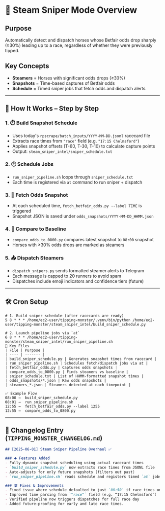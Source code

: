 # 🔫 Steam Sniper Mode Overview

## Purpose
Automatically detect and dispatch horses whose Betfair odds drop sharply (≥30%) leading up to a race, regardless of whether they were previously tipped.

## Key Concepts
- **Steamers** = Horses with significant odds drops (≥30%)
- **Snapshots** = Time-based captures of Betfair odds
- **Schedule** = Timed sniper jobs that fetch odds and dispatch alerts

---

## 🧠 How It Works – Step by Step

### 1. ⏱️ Build Snapshot Schedule
- Uses today's `rpscrape/batch_inputs/YYYY-MM-DD.jsonl` racecard file
- Extracts race times from `"race"` field (e.g. `"17:15 Chelmsford"`)
- Applies snapshot offsets (T-60, T-30, T-10) to calculate capture points
- Output: `steam_sniper_intel/sniper_schedule.txt`

### 2. 🕐 Schedule Jobs
- `run_sniper_pipeline.sh` loops through `sniper_schedule.txt`
- Each time is registered via `at` command to run sniper + dispatch

### 3. 📸 Fetch Odds Snapshot
- At each scheduled time, `fetch_betfair_odds.py --label TIME` is triggered
- Snapshot JSON is saved under `odds_snapshots/YYYY-MM-DD_HHMM.json`

### 4. 🔎 Compare to Baseline
- `compare_odds_to_0800.py` compares latest snapshot to `08:00` snapshot
- Horses with ≥30% odds drops are marked as steamers

### 5. 📤 Dispatch Steamers
- `dispatch_snipers.py` sends formatted steamer alerts to Telegram
- Each message is capped to 20 runners to avoid spam
- Dispatches include emoji indicators and confidence tiers (future)

---

## 🛠️ Cron Setup

```cron
# 1. Build sniper schedule (after racecards are ready)
5 8 * * * /home/ec2-user/tipping-monster/.venv/bin/python /home/ec2-user/tipping-monster/steam_sniper_intel/build_sniper_schedule.py

# 2. Launch pipeline jobs via `at`
6 8 * * * /home/ec2-user/tipping-monster/steam_sniper_intel/run_sniper_pipeline.sh
📂 Key Files
| File | Purpose |
| ---- | ------- |
| build_sniper_schedule.py | Generates snapshot times from racecard |
| run_sniper_pipeline.sh | Schedules fetch/dispatch jobs via at |
| fetch_betfair_odds.py | Captures odds snapshots |
| compare_odds_to_0800.py | Finds steamers vs baseline |
| sniper_schedule.txt | List of HHMM-formatted snapshot times |
| odds_snapshots/*.json | Raw odds snapshots |
| steamers_*.json | Steamers detected at each timepoint |

✅ Example Flow
08:00 →  build_sniper_schedule.py
08:01 →  run_sniper_pipeline.sh
12:55 →  fetch_betfair_odds.py --label 1255
12:55 →  compare_odds_to_0800.py
```

---

## 📝 Changelog Entry (`TIPPING_MONSTER_CHANGELOG.md`)

```md
## [2025-06-01] Steam Sniper Pipeline Overhaul ✅

### ➕ Features Added
- Fully dynamic snapshot scheduling using actual racecard times
- `build_sniper_schedule.py` now extracts race times from JSONL file
- Auto-adjusts for only future snapshots (filters out past)
- `run_sniper_pipeline.sh` reads schedule and registers timed `at` jobs

### 🛠️ Fixes & Improvements
- Fixed issue where schedule defaulted to just `08:50` if race times unreadable
- Improved time parsing from `"race"` field (e.g. “17:15 Chelmsford”)
- Verified pipeline now triggers dispatches for full race day
- Added future-proofing for early and late race times.
```
